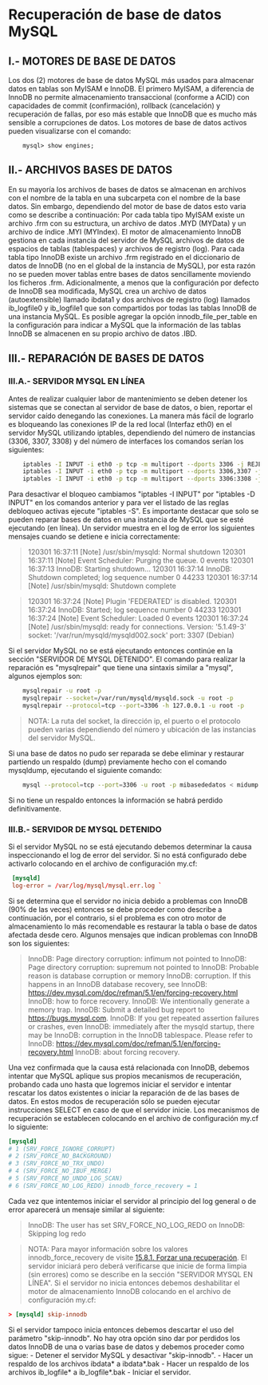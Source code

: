 # Recuperación de base de datos MySQL

## I.- MOTORES DE BASE DE DATOS

Los dos (2) motores de base de datos MySQL más usados para almacenar datos en tablas son MyISAM e InnoDB. El primero MyISAM, a diferencia de InnoDB no permite almacenamiento transaccional (conforme a ACID) con capacidades de commit (confirmación), rollback (cancelación) y recuperación de fallas, por eso más estable que InnoDB que es mucho más sensible a corrupciones de datos. Los motores de base de datos activos pueden visualizarse con el comando: 
    
```
    mysql> show engines;
```

## II.- ARCHIVOS BASES DE DATOS

En su mayoría los archivos de bases de datos se almacenan en archivos con el nombre de la tabla en una subcarpeta con el nombre de la base datos. Sin embargo, dependiendo del motor de base de datos esto varia como se describe a continuación: Por cada tabla tipo MyISAM existe un archivo .frm con su estructura, un archivo de datos .MYD (MYData) y un archivo de índice .MYI (MYIndex). El motor de almacenamiento InnoDB gestiona en cada instancia del servidor de MySQL archivos de datos de espacios de tablas (tablespaces) y archivos de registro (log). Para cada tabla tipo InnoDB existe un archivo .frm registrado en el diccionario de datos de InnoDB (no en el global de la instancia de MySQL), por esta razón no se pueden mover tablas entre bases de datos sencillamente moviendo los ficheros .frm. Adicionalmente, a menos que la configuración por defecto de InnoDB sea modificada, MySQL crea un archivo de datos (autoextensible) llamado ibdata1 y dos archivos de registro (log) llamados ib_logfile0 y ib_logfile1 que son compartidos por todas las tablas InnoDB de una instancia MySQL. Es posible agregar la opción innodb_file_per_table en la configuración para indicar a MySQL que la información de las tablas InnoDB se almacenen en su propio archivo de datos .IBD. 

## III.- REPARACIÓN DE BASES DE DATOS

### III.A.- SERVIDOR MYSQL EN LÍNEA

Antes de realizar cualquier labor de mantenimiento se deben detener los sistemas que se conectan al servidor de base de datos, o bien, reportar el servidor caído denegando las conexiones. La manera más fácil de lograrlo es bloqueando las conexiones IP de la red local (Interfaz eth0) en el servidor MySQL utilizando iptables, dependiendo del número de instancias (3306, 3307, 3308) y del número de interfaces los comandos serían los siguientes: 
    
```bash 
    iptables -I INPUT -i eth0 -p tcp -m multiport --dports 3306 -j REJECT
    iptables -I INPUT -i eth0 -p tcp -m multiport --dports 3306,3307 -j REJECT
    iptables -I INPUT -i eth0 -p tcp -m multiport --dports 3306:3308 -j REJECT
```

Para desactivar el bloqueo cambiamos "iptables -I INPUT" por "iptables -D INPUT" en los comandos anterior y para ver el listado de las reglas debloqueo activas ejecute "iptables -S". Es importante destacar que solo se pueden reparar bases de datos en una instancia de MySQL que se esté ejecutando (en línea). Un servidor muestra en el log de error los siguientes mensajes cuando se detiene e inicia correctamente: 

> 120301 16:37:11 [Note] /usr/sbin/mysqld: Normal shutdown 120301 16:37:11 [Note] Event Scheduler: Purging the queue. 0 events 120301 16:37:13 InnoDB: Starting shutdown... 120301 16:37:14 InnoDB: Shutdown completed; log sequence number 0 44233 120301 16:37:14 [Note] /usr/sbin/mysqld: Shutdown complete

> 120301 16:37:24 [Note] Plugin 'FEDERATED' is disabled. 120301 16:37:24 InnoDB: Started; log sequence number 0 44233 120301 16:37:24 [Note] Event Scheduler: Loaded 0 events 120301 16:37:24 [Note] /usr/sbin/mysqld: ready for connections. Version: '5.1.49-3' socket: '/var/run/mysqld/mysqld002.sock' port: 3307 (Debian)

Si el servidor MySQL no se está ejecutando entonces continúe en la sección "SERVIDOR DE MYSQL DETENIDO". El comando para realizar la reparación es "mysqlrepair" que tiene una sintaxis similar a "mysql", algunos ejemplos son: 
    
```bash 
    mysqlrepair -u root -p 
    mysqlrepair --socket=/var/run/mysqld/mysqld.sock -u root -p 
    mysqlrepair --protocol=tcp --port=3306 -h 127.0.0.1 -u root -p 
```

> NOTA: La ruta del socket, la dirección ip, el puerto o el protocolo pueden varias dependiendo del número y ubicación de las instancias del servidor MySQL. 

Si una base de datos no pudo ser reparada se debe eliminar y restaurar partiendo un respaldo (dump) previamente hecho con el comando mysqldump, ejecutando el siguiente comando: 
    
```bash 
    mysql --protocol=tcp --port=3306 -u root -p mibasededatos < midump.sql
```

Si no tiene un respaldo entonces la información se habrá perdido definitivamente. 

### III.B.- SERVIDOR DE MYSQL DETENIDO

Si el servidor MySQL no se está ejecutando debemos determinar la causa inspeccionando el log de error del servidor. Si no está configurado debe activarlo colocando en el archivo de configuración my.cf:

```conf
 [mysqld]
 log-error = /var/log/mysql/mysql.err.log `
```

 Si se determina que el servidor no inicia debido a problemas con InnoDB (90% de las veces) entonces se debe proceder como describe a continuación, por el contrario, si el problema es con otro motor de almacenamiento lo más recomendable es restaurar la tabla o base de datos afectada desde cero. Algunos mensajes que indican problemas con InnoDB son los siguientes: 

> InnoDB: Page directory corruption: infimum not pointed to InnoDB: Page directory corruption: supremum not pointed to InnoDB: Probable reason is database corruption or memory InnoDB: corruption. If this happens in an InnoDB database recovery, see InnoDB: https://dev.mysql.com/doc/refman/5.1/en/forcing-recovery.html InnoDB: how to force recovery. InnoDB: We intentionally generate a memory trap. InnoDB: Submit a detailed bug report to https://bugs.mysql.com. InnoDB: If you get repeated assertion failures or crashes, even InnoDB: immediately after the mysqld startup, there may be InnoDB: corruption in the InnoDB tablespace. Please refer to InnoDB: https://dev.mysql.com/doc/refman/5.1/en/forcing-recovery.html InnoDB: about forcing recovery. 

Una vez confirmada que la causa está relacionada con InnoDB, debemos intentar que MySQL aplique sus propios mecanismos de recuperación, probando cada uno hasta que logremos iniciar el servidor e intentar rescatar los datos existentes o iniciar la reparación de de las bases de datos. En estos modos de recuperación sólo se pueden ejecutar instrucciones SELECT en caso de que el servidor inicie. Los mecanismos de recuperación se establecen colocando en el archivo de configuración my.cf lo siguiente: 

```conf
[mysqld]
# 1 (SRV_FORCE_IGNORE_CORRUPT)
# 2 (SRV_FORCE_NO_BACKGROUND)
# 3 (SRV_FORCE_NO_TRX_UNDO)
# 4 (SRV_FORCE_NO_IBUF_MERGE)
# 5 (SRV_FORCE_NO_UNDO_LOG_SCAN)
# 6 (SRV_FORCE_NO_LOG_REDO) innodb_force_recovery = 1
```

Cada vez que intentemos iniciar el servidor al principio del log general o de error aparecerá un mensaje similar al siguiente:

> InnoDB: The user has set SRV_FORCE_NO_LOG_REDO on InnoDB: Skipping log redo

> NOTA: Para mayor información sobre los valores innodb_force_recovery de visite [15.8.1. Forzar una recuperación](https://dev.mysql.com/doc/refman/5.0/es/forcing-recovery.html). El servidor iniciará pero deberá verificarse que inicie de forma limpia (sin errores) como se describe en la sección "SERVIDOR MYSQL EN LÍNEA". Si el servidor no inicia entonces debemos deshabilitar el motor de almacenamiento InnoDB colocando en el archivo de configuración my.cf:

```conf
> [mysqld] skip-innodb 
```

Si el servidor tampoco inicia entonces debemos descartar el uso del parámetro "skip-innodb". No hay otra opción sino dar por perdidos los datos InnoDB de una o varias base de datos y debemos proceder como sigue: \- Detener el servidor MySQL y desactivar "skip-innodb". \- Hacer un respaldo de los archivos ibdata* a ibdata*.bak \- Hacer un respaldo de los archivos ib_logfile* a ib_logfile*.bak \- Iniciar el servidor.